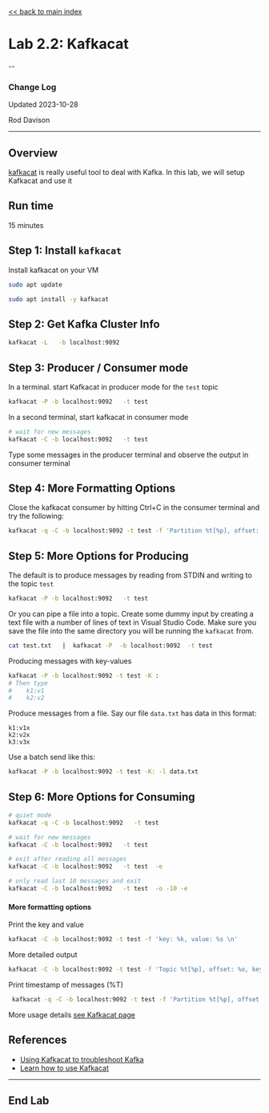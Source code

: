 <link rel='stylesheet' href='../assets/css/main.css'/>

[<< back to main index](../README.md)

# Lab 2.2: Kafkacat
--

### Change Log

Updated 2023-10-28

Rod Davison

---

## Overview

[kafkacat](https://github.com/edenhill/kcat) is really useful tool to deal with Kafka.  In this lab, we will setup Kafkacat and use it

## Run time

15 minutes

## Step 1: Install `kafkacat`

Install kafkacat on your VM

```bash
sudo apt update

sudo apt install -y kafkacat
```

## Step 2: Get Kafka Cluster Info

```bash
kafkacat -L   -b localhost:9092
```

## Step 3: Producer / Consumer mode

In a terminal. start Kafkacat in producer mode for the `test` topic

```bash
kafkacat -P -b localhost:9092   -t test
```

In a second terminal, start kafkacat in consumer mode

```bash
# wait for new messages
kafkacat -C -b localhost:9092   -t test
```

Type some messages in the producer terminal and observe the output in consumer terminal

## Step 4: More Formatting Options

Close the kafkacat consumer by hitting Ctrl+C in the consumer terminal and try the following:

```bash
kafkacat -q -C -b localhost:9092 -t test -f 'Partition %t[%p], offset: %o, key: %k, value: %s\n'
```

## Step 5: More Options for Producing

The default is to produce messages by reading from STDIN and writing to the topic `test`

```bash
kafkacat -P -b localhost:9092   -t test
```

Or you can pipe a file into a topic. Create some dummy input by creating a text file with a number of lines of text in Visual Studio Code. Make sure you save the file into the same directory  you will be running the `kafkacat` from. 

```bash
cat test.txt   |  kafkacat -P  -b localhost:9092  -t test
```

Producing messages with key-values

```bash
kafkacat -P -b localhost:9092 -t test -K :
# Then type
#    k1:v1
#    k2:v2
```

Produce messages from a file.  Say our file `data.txt` has data in this format:

```text
k1:v1x
k2:v2x
k3:v3x
```

Use a batch send like this:

```bash
kafkacat -P -b localhost:9092 -t test -K: -l data.txt
```

## Step 6: More Options for Consuming

```bash
# quiet mode
kafkacat -q -C -b localhost:9092   -t test

# wait for new messages
kafkacat -C -b localhost:9092   -t test

# exit after reading all messages
kafkacat -C -b localhost:9092   -t test  -e

# only read last 10 messages and exit
kafkacat -C -b localhost:9092   -t test  -o -10 -e
```

#### More formatting options

Print the key and value
```bash
kafkacat -C -b localhost:9092 -t test -f 'key: %k, value: %s \n'
```

More detailed output 
```bash 
kafkacat -C -b localhost:9092 -t test -f 'Topic %t[%p], offset: %o, key: %k, value: %s, (length: %S bytes) \n'
```
Print timestamp of messages (%T)
```bash
 kafkacat -q -C -b localhost:9092 -t test -f 'Partition %t[%p], offset: %o, timestamp: %T,  key: %k, value: %s\n'
```
More usage details [see Kafkacat page](https://github.com/edenhill/kcat)

## References

* [Using Kafkacat to troubleshoot Kafka](https://www.vertica.com/docs/9.2.x/HTML/Content/Authoring/KafkaIntegrationGuide/TroubleShooting/UsingKafkacatToTroubleShootIssues.htm)
* [Learn how to use Kafkacat](https://dev.to/de_maric/learn-how-to-use-kafkacat-the-most-versatile-kafka-cli-client-1kb4)

---

## End Lab